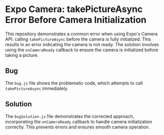 # Expo Camera: takePictureAsync Error Before Camera Initialization

This repository demonstrates a common error when using Expo's Camera API: calling `takePictureAsync` before the camera is fully initialized.  This results in an error indicating the camera is not ready.  The solution involves using the `onCameraReady` callback to ensure the camera is initialized before taking a picture.

## Bug

The `bug.js` file shows the problematic code, which attempts to call `takePictureAsync` immediately. 

## Solution

The `bugSolution.js` file demonstrates the corrected approach, incorporating the `onCameraReady` callback to handle camera initialization correctly. This prevents errors and ensures smooth camera operation.